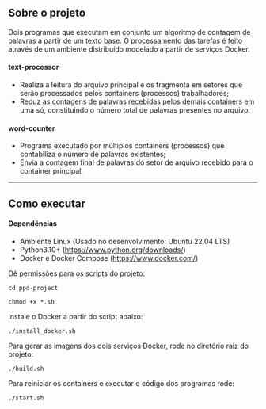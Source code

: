 ## Sobre o projeto

Dois programas que executam em conjunto um algoritmo de contagem de palavras a partir de um texto base. O processamento das tarefas é feito através de um ambiente distribuído modelado a partir de serviços Docker.

#### text-processor

- Realiza a leitura do arquivo principal e os fragmenta em setores que serão processados pelos containers (processos) trabalhadores;
- Reduz as contagens de palavras recebidas pelos demais containers em uma só, constituindo o número total de palavras presentes no arquivo.

#### word-counter

- Programa executado por múltiplos containers (processos) que contabiliza o número de palavras existentes;
- Envia a contagem final de palavras do setor de arquivo recebido para o container principal.


---

## Como executar

#### Dependências

- Ambiente Linux (Usado no desenvolvimento: Ubuntu 22.04 LTS)
- Python3.10+ (https://www.python.org/downloads/)
- Docker e Docker Compose (https://www.docker.com/)

Dê permissões para os scripts do projeto:

```
cd ppd-project

chmod +x *.sh

```

Instale o Docker a partir do script abaixo:

```
./install_docker.sh
```

Para gerar as imagens dos dois serviços Docker, rode no diretório raiz do projeto:

```
./build.sh
```

Para reiniciar os containers e executar o código dos programas rode:

```
./start.sh
```

